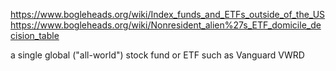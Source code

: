 https://www.bogleheads.org/wiki/Index_funds_and_ETFs_outside_of_the_US
https://www.bogleheads.org/wiki/Nonresident_alien%27s_ETF_domicile_decision_table

a single global ("all-world") stock fund or ETF such as Vanguard VWRD
